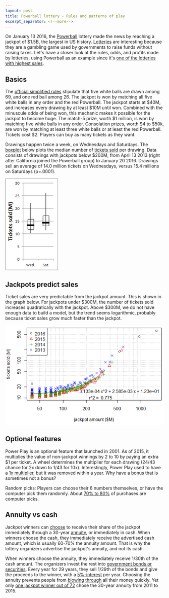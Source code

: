 ```yaml
---
layout: post
title: Powerball lottery - Rules and patterns of play
excerpt_separator: <!--more-->
---
```


On January 13 2016, the [Powerball](https://en.wikipedia.org/wiki/Powerball) lottery made the news by reaching a jackpot of $1.5B, the largest in US history. [Lotteries](https://en.wikipedia.org/wiki/Lottery#United_States) are interesting because they are a gambling game used by governments to raise funds without raising taxes. Let's have a closer look at the rules, odds, and profits made by lotteries, using Powerball as an example since it's [one of the lotteries with highest sales](http://nylottery.ny.gov/wps/wcm/connect/e4ce705f-d71d-4c2d-b47f-5ae1368f61e8/annualReport2015_final.pdf?MOD=AJPERES&Annual%20Report).

<!--more-->

## Basics

The [official simplified rules](http://www.powerball.com/powerball/pb_howtoplay.asp) stipulate that five white balls are drawn among 69, and one red ball among 26.
The jackpot is won by matching all five white balls in any order and the red Powerball. The jackpot starts at $40M, and increases every drawing  by at least $10M until won. Combined with the minuscule odds of being won, this mechanic makes it possible for the jackpot to become huge.
The match-5 prize, worth $1 million, is won by matching five white balls in any order. 
Consolation prizes, worth $4 to $50k, are won by matching at least three white balls or at least the red Powerball.
Tickets cost $2. Players can buy as many tickets as they want.

Drawings happen twice a week, on Wednesdays and Saturdays. The [boxplot](https://en.wikipedia.org/wiki/Box_plot) below plots the median number of [tickets sold](http://www.lottoreport.com/ticketcomparison.htm) per drawing. Data consists of drawings with jackpots below $200M, from April 13 2013 (right after California joined the Powerball group) to January 20 2016. Drawings sell an average of 14.0 million tickets on Wednesdays, versus 15.4 millions on Saturdays (p=.0001).

![More tickets are sold on weekends than weekdays](/images/powerball_sales_by_day_of_week.png)


## Jackpots predict sales

Ticket sales are very predictable from the jackpot amount. This is shown in the graph below. For jackpots under $300M, the number of tickets sold increases quadratically with the jackpot. Above $300M, we do not have enough data to build a model, but the trend seems logarithmic, probably because ticket sales grow much faster than the jackpot.

![Tickets sold against jackpot amount](/images/powerball_sales_against_jackpot.png)


## Optional features

Power Play is an optional feature that launched in 2001. As of 2015, it multiplies the value of non-jackpot winnings by 2 to 10 by paying an extra $1 per ticket. A wheel determines the multiplier for each drawing (24/43 chance for 2x down to 1/43 for 10x). Interestingly, Power Play used to have a [1x multiplier](https://en.wikipedia.org/wiki/Powerball#1992_Powerball), but it was removed within a year. Why have a bonus that is sometimes not a bonus?

Random picks: Players can choose their 6 numbers themselves, or have the computer pick them randomly. About [70% to 80%](http://www.powerball.com/pb_contact.asp) of purchases are computer picks.


## Annuity vs cash

Jackpot winners can [choose](http://www.powerball.com/powerball/pb_howtoplay.asp) to receive their share of the jackpot immediately through a 30-year [annuity](https://en.wikipedia.org/wiki/Annuity), or immediately in cash. 
When winners choose the cash, they immediately receive the advertised cash amount, which is usually 60-70% the annuity amount. That is why the lottery organizers advertise the jackpot's annuity, and not its cash.

When winners choose the annuity, they immediately receive 1/30th of the cash amount. The organizers invest the rest into [government bonds or securities](http://money.cnn.com/2016/01/14/news/companies/powerball-payouts-winners-annuity-lump-sum/). Every year for 29 years, they sell 1/29th of the bonds and give the proceeds to the winner, with a [5%-interest](http://www.powerball.com/powerball/pb_howtoplay.asp) per year.
Choosing the annuity prevents people from [blowing](http://www.nytimes.com/2016/01/13/upshot/dear-powerball-winner-take-our-advice-and-take-the-annuity.html) [through](http://www.usnews.com/news/articles/2016/01/12/odds-are-15-billion-powerball-winner-will-end-up-bankrupt) all their money quickly. Yet only [one jackpot winner out of 72](http://www.powerball.com/powerball/pb_stories.asp) chose the 30-year annuity from 2011 to 2015.

